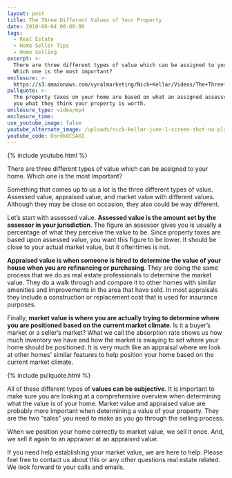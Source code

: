 ```yaml
---
layout: post
title: The Three Different Values of Your Property
date: 2018-06-04 00:00:00
tags:
  - Real Estate
  - Home Seller Tips
  - Home Selling
excerpt: >-
  There are three different types of value which can be assigned to your home.
  Which one is the most important?
enclosure: >-
  https://s3.amazonaws.com/vyralmarketing/Nick+Kellar/Videos/The+Three+Different+Values+of+Your+Property.mp4
pullquote: >-
  The property taxes on your home are based on what an assigned assessor tells
  you what they think your property is worth.
enclosure_type: video/mp4
enclosure_time:
use_youtube_image: false
youtube_alternate_image: /uploads/nick-kellar-june-1-screen-shot-no-play.jpg
youtube_code: Oordk8CSAXI
---
```


{% include youtube.html %}

There are three different types of value which can be assigned to your home. Which one is the most important?

Something that comes up to us a lot is the three different types of value. Assessed value, appraised value, and market value with different values. Although they may be close on occasion, they also could be way different.

Let’s start with assessed value. **Assessed value is the amount set by the assessor in your jurisdiction**. The figure an assessor gives you is usually a percentage of what they perceive the value to be. Since property taxes are based upon assessed value, you want this figure to be lower. It should be close to your actual market value, but it oftentimes is not.

**Appraised value is when someone is hired to determine the value of your house when you are refinancing or purchasing**. They are doing the same process that we do as real estate professionals to determine the market value. They do a walk through and compare it to other homes with similar amenities and improvements in the area that have sold. In most appraisals they include a construction or replacement cost that is used for insurance purposes.

Finally, **market value is where you are actually trying to determine where you are positioned based on the current market climate**. Is it a buyer’s market or a seller’s market? What we call the absorption rate shows us how much inventory we have and how the market is swaying to set where your home should be positioned. It is very much like an appraisal where we look at other homes’ similar features to help position your home based on the current market climate.

{% include pullquote.html %}

All of these different types of **values can be subjective**. It is important to make sure you are looking at a comprehensive overview when determining what the value is of your home. Market value and appraised value are probably more important when determining a value of your property. They are the two “sales” you need to make as you go through the selling process.

When we position your home correctly to market value, we sell it once. And, we sell it again to an appraiser at an appraised value. &nbsp;

If you need help establishing your market value, we are here to help. Please feel free to contact us about this or any other questions real estate related. We look forward to your calls and emails.